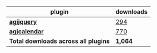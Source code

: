 plugin|downloads
------|----------
[**agjjquery**](https://www.npmjs.com/package/agjjquery)|[294](https://www.npmjs.com/package/agjjquery)
[**agjcalendar**](https://www.npmjs.com/package/agjcalendar)|[770](https://www.npmjs.com/package/agjcalendar)
**Total downloads across all plugins**|**1,064**
